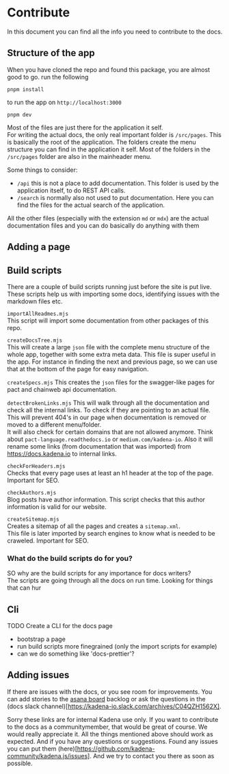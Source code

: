 # Contribute

In this document you can find all the info you need to contribute to the docs.

## Structure of the app

When you have cloned the repo and found this package, you are almost good to go.
run the following

```
pnpm install
```

to run the app on `http://localhost:3000`

```
pnpm dev
```

Most of the files are just there for the application it self.  
For writing the actual docs, the only real important folder is `/src/pages`.
This is basically the root of the application. The folders create the menu
structure you can find in the application it self. Most of the folders in the
`/src/pages` folder are also in the mainheader menu.

Some things to consider:

- `/api` this is not a place to add documentation. This folder is used by the
  application itself, to do REST API calls.
- `/search` is normally also not used to put documentation. Here you can find
  the files for the actual search of the application.

All the other files (especially with the extension `md` or `mdx`) are the actual
documentation files and you can do basically do anything with them

## Adding a page

## Build scripts

There are a couple of build scripts running just before the site is put live.
These scripts help us with importing some docs, identifying issues with the
markdown files etc.

`importAllReadmes.mjs`  
This script will import some documentation from other packages of this repo.

`createDocsTree.mjs`  
This will create a large `json` file with the complete menu structure of the
whole app, together with some extra meta data. This file is super useful in the
app. For instance in finding the next and previous page, so we can use that at
the bottom of the page for easy navigation.

`createSpecs.mjs` This creates the `json` files for the swagger-like pages for
pact and chainweb api documentation.

`detectBrokenLinks.mjs` This will walk through all the documentation and check
all the internal links. To check if they are pointing to an actual file. This
will prevent 404's in our page when documentation is removed or moved to a
different menu/folder.  
It will also check for certain domains that are not allowed anymore. Think about
`pact-language.readthedocs.io` or `medium.com/kadena-io`. Also it will rename
some links (from documentation that was imported) from https://docs.kadena.io to
internal links.

`checkForHeaders.mjs`  
Checks that every page uses at least an h1 header at the top of the page.  
Important for SEO.

`checkAuthors.mjs`  
Blog posts have author information. This script checks that this author
information is valid for our website.

`createSitemap.mjs`  
Creates a sitemap of all the pages and creates a `sitemap.xml`.  
This file is later imported by search engines to know what is needed to be
craweled. Important for SEO.

### What do the build scripts do for you?

SO why are the build scripts for any importance for docs writers?  
The scripts are going through all the docs on run time. Looking for things that
can hur

## Cli

TODO Create a CLI for the docs page

- bootstrap a page
- run build scripts more finegrained (only the import scripts for example)
- can we do something like 'docs-prettier'?

## Adding issues

If there are issues with the docs, or you see room for improvements. You can add
stories to the
[asana board](https://app.asana.com/share/kadena/docs-website/392126137019801/549bac730050e5c629d673df5e0e950f)
backlog or ask the questions in the (docs slack
channel)[https://kadena-io.slack.com/archives/C04QZH1562X].

Sorry these links are for internal Kadena use only. If you want to contribute to
the docs as a communitymember, that would be great of course. We would really
appreciate it. All the things mentioned above should work as expected. And if
you have any questions or suggestions. Found any issues you can put them
(here)[https://github.com/kadena-community/kadena.js/issues]. And we try to
contact you there as soon as possible.
